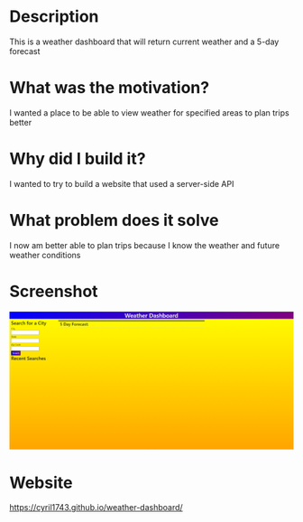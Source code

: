 # Description
This is a weather dashboard that will return current weather and a 5-day forecast
# What was the motivation?
I wanted a place to be able to view weather for specified areas to plan trips better
# Why did I build it?
I wanted to try to build a website that used a server-side API
# What problem does it solve
I now am better able to plan trips because I know the weather and future weather conditions
# Screenshot
![Screenshot](assets/Screenshot.png)
# Website
https://cyril1743.github.io/weather-dashboard/
